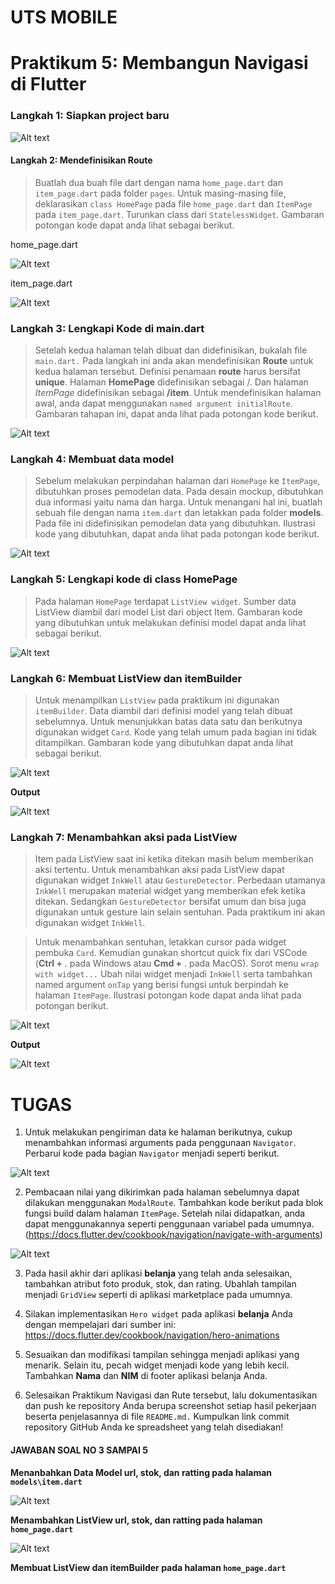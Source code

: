 # UTS MOBILE

# Praktikum 5: Membangun Navigasi di Flutter

### Langkah 1: Siapkan project baru
![Alt text](image-1.png)

#### Langkah 2: Mendefinisikan Route
> Buatlah dua buah file dart dengan nama `home_page.dart` dan `item_page.dart` pada folder `pages`. Untuk masing-masing file, deklarasikan `class HomePage` pada file `home_page.dart` dan `ItemPage` pada `item_page.dart`. Turunkan class dari `StatelessWidget`. Gambaran potongan kode dapat anda lihat sebagai berikut.

home_page.dart

![Alt text](image-2.png)

item_page.dart
  
![Alt text](image-3.png)

### Langkah 3: Lengkapi Kode di main.dart
> Setelah kedua halaman telah dibuat dan didefinisikan, bukalah file `main.dart.` Pada langkah ini anda akan mendefinisikan **Route** untuk kedua halaman tersebut. Definisi penamaan **route** harus bersifat **unique**. Halaman **HomePage** didefinisikan sebagai /. Dan halaman *ItemPage* didefinisikan sebagai **/item**. Untuk mendefinisikan halaman awal, anda dapat menggunakan `named argument initialRoute`. Gambaran tahapan ini, dapat anda lihat pada potongan kode berikut.

![Alt text](image-5.png)

### Langkah 4: Membuat data model
> Sebelum melakukan perpindahan halaman dari `HomePage` ke `ItemPage`, dibutuhkan proses pemodelan data. Pada desain mockup, dibutuhkan dua informasi yaitu nama dan harga. Untuk menangani hal ini, buatlah sebuah file dengan nama `item.dart` dan letakkan pada folder **models**. Pada file ini didefinisikan pemodelan data yang dibutuhkan. Ilustrasi kode yang dibutuhkan, dapat anda lihat pada potongan kode berikut.

![Alt text](image-7.png)

### Langkah 5: Lengkapi kode di class HomePage
> Pada halaman `HomePage` terdapat `ListView widget`. Sumber data ListView diambil dari model List dari object Item. Gambaran kode yang dibutuhkan untuk melakukan definisi model dapat anda lihat sebagai berikut.

![Alt text](image-6.png)

### Langkah 6: Membuat ListView dan itemBuilder
> Untuk menampilkan `ListView` pada praktikum ini digunakan `itemBuilder`. Data diambil dari definisi model yang telah dibuat sebelumnya. Untuk menunjukkan batas data satu dan berikutnya digunakan widget `Card`. Kode yang telah umum pada bagian ini tidak ditampilkan. Gambaran kode yang dibutuhkan dapat anda lihat sebagai berikut.

![Alt text](image-11.png)

**Output**

![Alt text](image-12.png)

### Langkah 7: Menambahkan aksi pada ListView
> Item pada ListView saat ini ketika ditekan masih belum memberikan aksi tertentu. Untuk menambahkan aksi pada ListView dapat digunakan widget `InkWell` atau `GestureDetector`. Perbedaan utamanya `InkWell` merupakan material widget yang memberikan efek ketika ditekan. Sedangkan `GestureDetector` bersifat umum dan bisa juga digunakan untuk gesture lain selain sentuhan. Pada praktikum ini akan digunakan widget `InkWell`.

> Untuk menambahkan sentuhan, letakkan cursor pada widget pembuka `Card`. Kemudian gunakan shortcut quick fix dari VSCode (**Ctrl +** . pada Windows atau **Cmd +** . pada MacOS). Sorot menu `wrap with widget...` Ubah nilai widget menjadi `InkWell` serta tambahkan named argument `onTap` yang berisi fungsi untuk berpindah ke halaman `ItemPage`. Ilustrasi potongan kode dapat anda lihat pada potongan berikut.

![Alt text](image-14.png)

**Output**

![Alt text](image-15.png)

# TUGAS
1. Untuk melakukan pengiriman data ke halaman berikutnya, cukup menambahkan informasi arguments pada penggunaan `Navigator`. Perbarui kode pada bagian `Navigator` menjadi seperti berikut.

![Alt text](image-16.png)

2. Pembacaan nilai yang dikirimkan pada halaman sebelumnya dapat dilakukan menggunakan `ModalRoute`. Tambahkan kode berikut pada blok fungsi build dalam halaman `ItemPage`. Setelah nilai didapatkan, anda dapat menggunakannya seperti penggunaan variabel pada umumnya. (https://docs.flutter.dev/cookbook/navigation/navigate-with-arguments)

![Alt text](image-17.png)

3. Pada hasil akhir dari aplikasi **belanja** yang telah anda selesaikan, tambahkan atribut foto produk, stok, dan rating. Ubahlah tampilan menjadi `GridView` seperti di aplikasi marketplace pada umumnya.

4. Silakan implementasikan `Hero widget` pada aplikasi **belanja** Anda dengan mempelajari dari sumber ini: https://docs.flutter.dev/cookbook/navigation/hero-animations

5. Sesuaikan dan modifikasi tampilan sehingga menjadi aplikasi yang menarik. Selain itu, pecah widget menjadi kode yang lebih kecil. Tambahkan **Nama** dan **NIM** di footer aplikasi belanja Anda.

6. Selesaikan Praktikum Navigasi dan Rute tersebut, lalu dokumentasikan dan push ke repository Anda berupa screenshot setiap hasil pekerjaan beserta penjelasannya di file `README.md.` Kumpulkan link commit repository GitHub Anda ke spreadsheet yang telah disediakan!

#### JAWABAN SOAL NO 3 SAMPAI 5

**Menanbahkan Data Model url, stok, dan ratting pada halaman `models\item.dart`**

![Alt text](image-20.png)

**Menambahkan ListView url, stok, dan ratting pada halaman `home_page.dart`**

![Alt text](image-21.png)

**Membuat ListView dan itemBuilder pada halaman `home_page.dart`**


